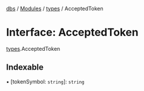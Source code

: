 [dbs](../README.md) / [Modules](../modules.md) / [types](../modules/types.md) / AcceptedToken

# Interface: AcceptedToken

[types](../modules/types.md).AcceptedToken

## Indexable

▪ [tokenSymbol: `string`]: `string`
